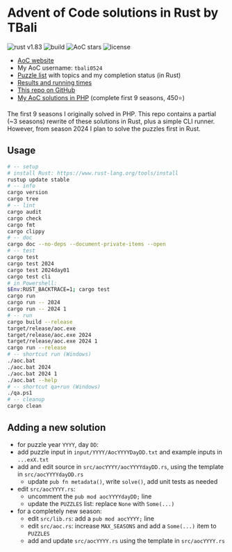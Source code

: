 # Advent of Code solutions in Rust by TBali

![rust v1.83](https://shields.io/badge/rust-1.82-blue?logo=rust)
![build](https://img.shields.io/github/actions/workflow/status/tbali0524/advent-of-code-rust/qa.yml)
![AoC stars](https://img.shields.io/badge/total%20AoC%20⭐-180-yellow)
![license](https://img.shields.io/github/license/tbali0524/advent-of-code-rust)

* [AoC website](https://adventofcode.com/)
* My AoC username: `tbali0524`
* [Puzzle list](puzzles.md) with topics and my completion status (in Rust)
* [Results and running times](results.md)
* [This repo on GitHub](https://github.com/tbali0524/advent-of-code-rust)
* [My AoC solutions in PHP](https://github.com/tbali0524/advent-of-code-solutions) (complete first 9 seasons, 450⭐)

The first 9 seasons I originally solved in PHP. This repo contains a partial (~3 seasons) rewrite of these solutions in Rust, plus a simple CLI runner. However, from season 2024 I plan to solve the puzzles first in Rust.

## Usage

```sh
# -- setup
# install Rust: https://www.rust-lang.org/tools/install
rustup update stable
# -- info
cargo version
cargo tree
# -- lint
cargo audit
cargo check
cargo fmt
cargo clippy
# -- doc
cargo doc --no-deps --document-private-items --open
# -- test
cargo test
cargo test 2024
cargo test 2024day01
cargo test cli
# in Powershell:
$Env:RUST_BACKTRACE=1; cargo test
cargo run
cargo run -- 2024
cargo run -- 2024 1
# -- run
cargo build --release
target/release/aoc.exe
target/release/aoc.exe 2024
target/release/aoc.exe 2024 1
cargo run --release
# -- shortcut run (Windows)
./aoc.bat
./aoc.bat 2024
./aoc.bat 2024 1
./aoc.bat --help
# -- shortcut qa+run (Windows)
./qa.ps1
# -- cleanup
cargo clean
```

## Adding a new solution

* for puzzle year `YYYY`, day `DD`:
* add puzzle input in `input/YYYY/AocYYYYDayDD.txt` and example inputs in `...exX.txt`
* add and edit source in `src/aocYYYY/aocYYYYdayDD.rs`, using the template in `src/aocYYYYdayDD.rs`
    * update `pub fn metadata()`, write `solve()`, add unit tests as needed
* edit `src/aocYYYY.rs`:
    * uncomment the `pub mod aocYYYYdayDD;` line
    * update the `PUZZLES` list: replace `None` with `Some(...)`
* for a completely new season:
    * edit `src/lib.rs`: add a `pub mod aocYYYY;` line
    * edit `src/aoc.rs`: increase `MAX_SEASONS` and add a `Some(...)` item to `PUZZLES`
    * add and update `src/aocYYYY.rs` using the template in `src/aocYYYY.rs`
